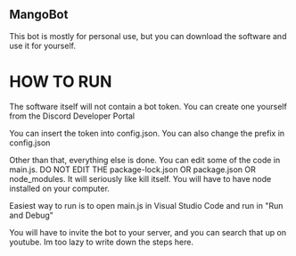 ## MangoBot

</div>
  

This bot is mostly for personal use, but you can download the software and use it for yourself. 

</div>

# HOW TO RUN

The software itself will not contain a bot token. You can create one yourself from the Discord Developer Portal

You can insert the token into config.json. You can also change the prefix in config.json

Other than that, everything else is done. You can edit some of the code in main.js. DO NOT EDIT THE package-lock.json OR package.json OR node_modules. It will seriously like kill itself. You will have to have node installed on your computer. 

Easiest way to run is to open main.js in Visual Studio Code and run in "Run and Debug"


You will have to invite the bot to your server, and you can search that up on youtube. Im too lazy to write down the steps here.

